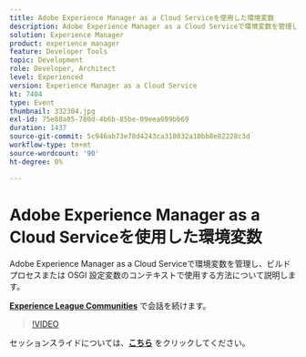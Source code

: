 ```yaml
---
title: Adobe Experience Manager as a Cloud Serviceを使用した環境変数
description: Adobe Experience Manager as a Cloud Serviceで環境変数を管理し、ビルドプロセスまたは OSGI 設定変数のコンテキストで使用する方法について説明します。
solution: Experience Manager
product: experience manager
feature: Developer Tools
topic: Development
role: Developer, Architect
level: Experienced
version: Experience Manager as a Cloud Service
kt: 7404
type: Event
thumbnail: 332304.jpg
exl-id: 75e88a05-780d-4b6b-85be-09eea699bb69
duration: 1437
source-git-commit: 5c946ab73e78d4243ca310032a10bb8e82228c3d
workflow-type: tm+mt
source-wordcount: '90'
ht-degree: 0%

---
```


# Adobe Experience Manager as a Cloud Serviceを使用した環境変数

Adobe Experience Manager as a Cloud Serviceで環境変数を管理し、ビルドプロセスまたは OSGI 設定変数のコンテキストで使用する方法について説明します。

**[Experience League Communities](https://adobe.ly/36Yd3v6)** で会話を続けます。

>[!VIDEO](https://video.tv.adobe.com/v/332304/?quality=12&learn=on&hidetitle=true)

セッションスライドについては、**[こちら](/help/adobe-developers-live/assets/environment-variables-aemcs.pdf)** をクリックしてください。

